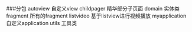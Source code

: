 ###分包
	autoview	  自定义view
	childpager    精华部分子页面
	domain		  实体类
	fragment	  所有的fragment
	listvideo	  基于listview进行视频播放
	myapplication 自定义application
	utils         工具类
	
